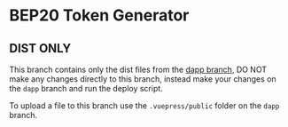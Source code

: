 # BEP20 Token Generator

## DIST ONLY
This branch contains only the dist files from the [dapp branch](https://github.com/top1st/bep20-generator/tree/dapp), DO NOT make any changes directly to this branch, instead make your changes on the `dapp` branch and run the deploy script.

To upload a file to this branch use the `.vuepress/public` folder on the `dapp` branch.
